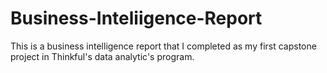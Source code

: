 # Business-Inteliigence-Report
This is a business intelligence report that I completed as my first capstone project in Thinkful's data analytic's program.
